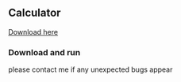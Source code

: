 ## Calculator

[Download here](https://github.com/HonzaJeMocDobrej/GUI_Calculator/archive/refs/heads/master.zip "download")

<h3>Download and run</h3>

<p>please contact me if any unexpected bugs appear</p>

